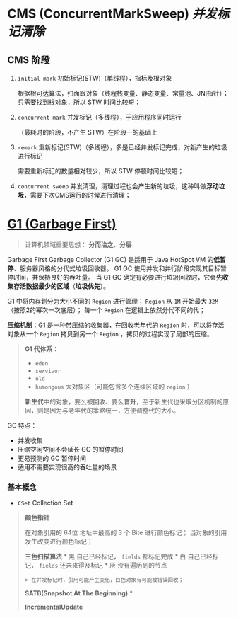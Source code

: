 # CMS (ConcurrentMarkSweep) _并发标记清除_

## CMS 阶段

1. `initial mark` 初始标记(STW)（单线程），指标及根对象

    根据根可达算法，扫面跟对象（线程栈变量、静态变量、常量池、JNI指针）；只需要找到根对象，所以 STW 时间比较短；

2. `concurrent mark` 并发标记（多线程），于应用程序同时运行

    （最耗时的阶段，不产生 STW）在阶段一的基础上

3. `remark` 重新标记(STW)（多线程），多是已经并发标记完成，对新产生的垃圾进行标记

    需要重新标记的数量相对较少，所以 STW 停顿时间比较短；

4. `concurrent sweep` 并发清理，清理过程也会产生新的垃圾，这种叫做**浮动垃圾**，需要下次CMS运行的时候进行清理；

# [G1 (Garbage First)](https://www.oracle.com/technical-resources/articles/java/g1gc.html)

> 计算机领域重要思想： **分而治之**、**分层**

Garbage First Garbage Collector (G1 GC) 是适用于 Java HotSpot VM 的**低暂停**、服务器风格的分代式垃圾回收器。
G1 GC 使用并发和并行阶段实现其目标暂停时间，并保持良好的吞吐量。
当 G1 GC 确定有必要进行垃圾回收时，它会**先收集存活数据最少的区域**（**垃圾优先**）。

G1 中将内存划分为大小不同的 `Region` 进行管理；
`Region` 从 `1M` 开始最大 `32M` （按照2的幂次一次底层）；
每一个 `Region` 在逻辑上依然分代不同的代；

**压缩机制**：G1 是一种带压缩的收集器，在回收老年代的 `Region` 时，可以将存活对象从一个 `Region` 拷贝到另一个 `Region` ，拷贝的过程实现了局部的压缩。

> **G1 代体系**：
> 
> * `eden`
> * `servivor`
> * `old`
> * `humongous` 大对象区（可能包含多个连续区域的 `region` ）
>
> **新生代**中的对象，要么被**回**收、要么**晋升**，至于新生代也采取分区机制的原因，则是因为与老年代的策略统一，方便调整代的大小。

GC 特点：
* 并发收集
* 压缩空闲空间不会延长 GC 的暂停时间
* 更易预测的 GC 暂停时间
* 适用不需要实现很高的吞吐量的场景

### 基本概念

* `CSet` Collection Set

> **颜色指针**
> 
> 在对象引用的 64位 地址中最高的 3 个 Bite 进行颜色标记；
> 当对象的引用发生改变进行颜色标记；
> 
> **三色扫描算法**
>     * 黑 自己已经标记， `fields` 都标记完成
>     * 白 自己已经标记， `fields` 还未来得及标记
>     * 灰 没有遍历到的节点
> 
>     > 在并发标记时，引用可能产生变化，白色对象有可能被错误回收；
> 
>  **SATB(Snapshot At The Beginning)**
>     *
> 
>  **IncrementalUpdate**

